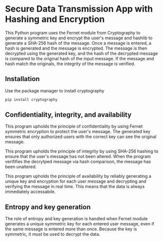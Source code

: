 # Secure Data Transmission App with Hashing and Encryption

This Python program uses the Fernet module from Cryptography to generate a symmetric key and encrypt the user's message and hashlib to generate a SHA-256 hash of the message. Once a message is entered, a hash is generated and the message is encrypted. The message is then decrypted using the generated key, and the hash of the decrypted message is compared to the original hash of the input message. If the message and hash match the originals, the integrity of the message is verified. 

## Installation 

Use the package manager to install cryptography

```bash
pip install cryptography
```

## Confidentiality, integrity, and availability 

This program upholds the principle of confidentiality by using Fernet symmetric encryption to protect the user's message. The generated key ensures that only authorized users with the correct key can see the original message.

This program upholds the principle of integrity by using SHA-256 hashing to ensure that the user's message has not been altered. When the program verififies the decrytped message via hash comparison, the message has been unaltered. 

This program upholds the principle of availability by reliably generating a unique key and encryption for each user message and decrypting and verifying the message in real time. This means that the data is always immediately accessabile.

## Entropy and key generation

The role of entropy and key generation is handled when Fernet module generates a unique symmetric key for each entered user message, even if the same message is entered more than once. Because the key is symmetric, it must be used to decrypt the data. 

